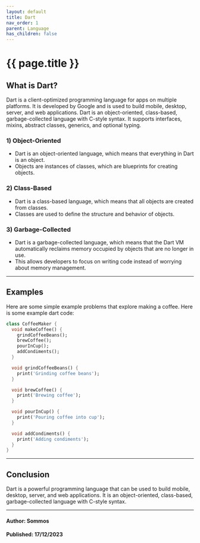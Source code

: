 ```yaml
---
layout: default
title: Dart
nav_order: 1
parent: Language
has_children: false
---
```


{{ page.title }}
======================

## What is Dart?

Dart is a client-optimized programming language for apps on multiple platforms. It is developed by Google and is used to build mobile, desktop, server, and web applications. Dart is an object-oriented, class-based, garbage-collected language with C-style syntax. It supports interfaces, mixins, abstract classes, generics, and optional typing.

### 1) Object-Oriented

- Dart is an object-oriented language, which means that everything in Dart is an object.
- Objects are instances of classes, which are blueprints for creating objects.

### 2) Class-Based

- Dart is a class-based language, which means that all objects are created from classes.
- Classes are used to define the structure and behavior of objects.

### 3) Garbage-Collected

- Dart is a garbage-collected language, which means that the Dart VM automatically reclaims memory occupied by objects that are no longer in use.
- This allows developers to focus on writing code instead of worrying about memory management.

---

## Examples

Here are some simple example problems that explore making a coffee. Here is some example dart code:

```dart
class CoffeeMaker {
  void makeCoffee() {
    grindCoffeeBeans();
    brewCoffee();
    pourInCup();
    addCondiments();
  }

  void grindCoffeeBeans() {
    print('Grinding coffee beans');
  }

  void brewCoffee() {
    print('Brewing coffee');
  }

  void pourInCup() {
    print('Pouring coffee into cup');
  }

  void addCondiments() {
    print('Adding condiments');
  }
}
```

---

## Conclusion

Dart is a powerful programming language that can be used to build mobile, desktop, server, and web applications. It is an object-oriented, class-based, garbage-collected language with C-style syntax.

---

#### Author: Sommos

#### Published: 17/12/2023
